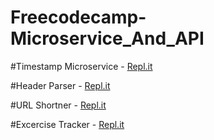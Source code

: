 # Freecodecamp-Microservice_And_API

#Timestamp Microservice - [Repl.it](https://Timestamp-Microservice.jaspreetsingh32.repl.co)

#Header Parser - [Repl.it](https://Header-Parser.jaspreetsingh32.repl.co)

#URL Shortner - [Repl.it](https://build-a-URL-shortener.jaspreetsingh32.repl.co)

#Excercise Tracker - [Repl.it](https://Excercise-Tracker.jaspreetsingh32.repl.co)
